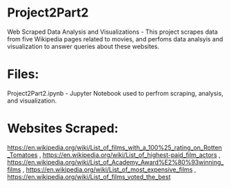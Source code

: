 # Project2Part2
Web Scraped Data Analysis and Visualizations - This project scrapes data from five Wikipedia pages related to movies, and perfoms data analsyis and visualization to answer queries about these websites. 
# Files: 
Project2Part2.ipynb - Jupyter Notebook used to perfrom scraping, analysis, and visualization. 
# Websites Scraped: 
https://en.wikipedia.org/wiki/List_of_films_with_a_100%25_rating_on_Rotten_Tomatoes , https://en.wikipedia.org/wiki/List_of_highest-paid_film_actors , https://en.wikipedia.org/wiki/List_of_Academy_Award%E2%80%93winning_films , https://en.wikipedia.org/wiki/List_of_most_expensive_films , https://en.wikipedia.org/wiki/List_of_films_voted_the_best
